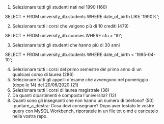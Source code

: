 1. Selezionare tutti gli studenti nati nel 1990 (160)

SELECT *
FROM university_db.students
WHERE date_of_birth 
LIKE '1990%';

2. Selezionare tutti i corsi che valgono più di 10 crediti (479)

SELECT * 
FROM university_db.courses
WHERE cfu > '10';


3. Selezionare tutti gli studenti che hanno più di 30 anni

SELECT * 
FROM university_db.students
WHERE date_of_birth < '1995-04-10';


4. Selezionare tutti i corsi del primo semestre del primo anno di un qualsiasi corso di laurea (286)
5. Selezionare tutti gli appelli d'esame che avvengono nel pomeriggio (dopo le 14) del 20/06/2020 (21)
6. Selezionare tutti i corsi di laurea magistrale (38)
7. Da quanti dipartimenti è composta l'università? (12)
8. Quanti sono gli insegnanti che non hanno un numero di telefono? (50)
:puntare_a_destra: Cosa devi consegnare?
Dopo aver testato le vostre query con MySQL Workbench, riportatele in un file txt o md e caricatelo nella vostra repo.


